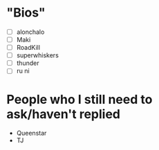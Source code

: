 # "Bios"
- [ ] alonchalo
- [ ] Maki
- [ ] RoadKill
- [ ] superwhiskers
- [ ] thunder
- [ ] ru ni

# People who I still need to ask/haven't replied
- Queenstar
- TJ
